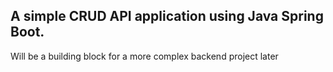 ## A simple CRUD API application using Java Spring Boot.

Will be a building block for a more complex backend project later
